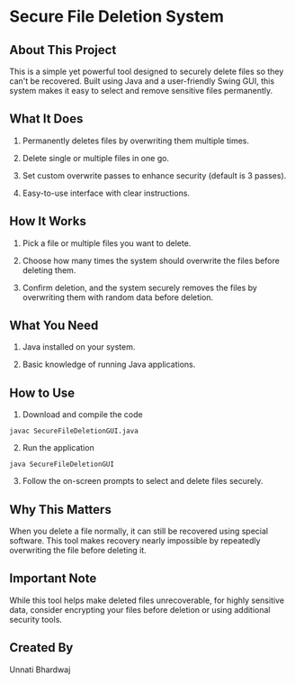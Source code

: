 # Secure File Deletion System

## About This Project

This is a simple yet powerful tool designed to securely delete files so they can't be recovered. Built using Java and a user-friendly Swing GUI, this system makes it easy to select and remove sensitive files permanently.

## What It Does

1. Permanently deletes files by overwriting them multiple times.

2. Delete single or multiple files in one go.

3. Set custom overwrite passes to enhance security (default is 3 passes).

4. Easy-to-use interface with clear instructions.

## How It Works

1. Pick a file or multiple files you want to delete.

2. Choose how many times the system should overwrite the files before deleting them.

3. Confirm deletion, and the system securely removes the files by overwriting them with random data before deletion.

## What You Need

1. Java installed on your system.

2. Basic knowledge of running Java applications.

## How to Use
1. Download and compile the code
```
javac SecureFileDeletionGUI.java
```
2. Run the application
```
java SecureFileDeletionGUI
```
3. Follow the on-screen prompts to select and delete files securely.
## Why This Matters

When you delete a file normally, it can still be recovered using special software. This tool makes recovery nearly impossible by repeatedly overwriting the file before deleting it.

## Important Note

While this tool helps make deleted files unrecoverable, for highly sensitive data, consider encrypting your files before deletion or using additional security tools.

## Created By
Unnati Bhardwaj
